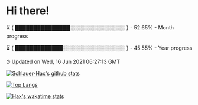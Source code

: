 # Hi there!

⏳ { ███████████████░░░░░░░░░░░░░░░ } - 52.65% - Month progress

⏳ { █████████████░░░░░░░░░░░░░░░░░ } - 45.55% - Year progress

⏰ Updated on Wed, 16 Jun 2021 06:27:13 GMT


[![Schlauer-Hax's github stats](https://github-readme-stats.vercel.app/api?username=Schlauer-Hax&show_icons=true&theme=dark&count_private=true)](https://github.com/Schlauer-Hax)


[![Top Langs](https://github-readme-stats.vercel.app/api/top-langs/?username=Schlauer-Hax&layout=compact&theme=dark)](https://github.com/Schlauer-Hax?tab=repositories)


[![Hax's wakatime stats](https://github-readme-stats.vercel.app/api/wakatime?username=Hax&theme=dark)](https://wakatime.com/@Hax)

